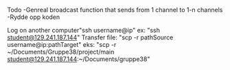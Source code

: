 Todo
-Genreal broadcast function that sends from 1 channel to 1-n channels
-Rydde opp koden
  
Log on another computer"ssh username@ip"
    ex: "ssh student@129.241.187.144"
Transfer file: "scp -r pathSource username@ip:pathTarget"
    eks: "scp -r ~/Documents/Gruppe38/project/main student@129.241.187.144:~/Documents/gruppe38"

